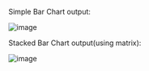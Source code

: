 Simple Bar Chart output:

![image](https://github.com/reebaseb/Data_Visualization_R/assets/72300589/e640b6de-4fb5-4ea1-9f49-2d715c14f208)


Stacked Bar Chart output(using matrix):

![image](https://github.com/reebaseb/Data_Visualization_R/assets/72300589/ca246238-70e2-48d9-a69b-d3009b7e8d39)
